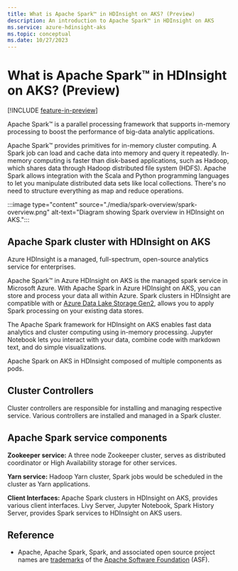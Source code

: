 ```yaml
---
title: What is Apache Spark™ in HDInsight on AKS? (Preview)
description: An introduction to Apache Spark™ in HDInsight on AKS
ms.service: azure-hdinsight-aks
ms.topic: conceptual
ms.date: 10/27/2023
---
```


# What is Apache Spark™ in HDInsight on AKS? (Preview)

[!INCLUDE [feature-in-preview](../includes/feature-in-preview.md)]

Apache Spark™ is a parallel processing framework that supports in-memory processing to boost the performance of big-data analytic applications. 

Apache Spark™ provides primitives for in-memory cluster computing. A Spark job can load and cache data into memory and query it repeatedly. In-memory computing is faster than disk-based applications, such as Hadoop, which shares data through Hadoop distributed file system (HDFS). Apache Spark allows integration with the Scala and Python programming languages to let you manipulate distributed data sets like local collections. There's no need to structure everything as map and reduce operations.

:::image type="content" source="./media/spark-overview/spark-overview.png" alt-text="Diagram showing Spark overview in HDInsight on AKS."::: 


## Apache Spark cluster with HDInsight on AKS
Azure HDInsight is a managed, full-spectrum, open-source analytics service for enterprises.

Apache Spark™ in Azure HDInsight on AKS is the managed spark service in Microsoft Azure. With Apache Spark in Azure HDInsight on AKS, you can store and process your data all within Azure. Spark clusters in HDInsight are compatible with or [Azure Data Lake Storage Gen2](../../storage/blobs/data-lake-storage-introduction.md), allows you to apply Spark processing on your existing data stores.

The Apache Spark framework for HDInsight on AKS enables fast data analytics and cluster computing using in-memory processing. Jupyter Notebook lets you interact with your data, combine code with markdown text, and do simple visualizations.

Apache Spark on AKS in HDInsight composed of multiple components as pods. 

## Cluster Controllers

Cluster controllers are responsible for installing and managing respective service. Various controllers are installed and managed in a Spark cluster.

## Apache Spark service components

**Zookeeper service:** A three node Zookeeper cluster, serves as distributed coordinator or High Availability storage for other services.

**Yarn service:** Hadoop Yarn cluster, Spark jobs would be scheduled in the cluster as Yarn applications.

**Client Interfaces:** Apache Spark clusters in HDInsight on AKS, provides various client interfaces. Livy Server, Jupyter Notebook, Spark History Server, provides Spark services to HDInsight on AKS users.

## Reference

* Apache, Apache Spark, Spark, and associated open source project names are [trademarks](../trademarks.md) of the [Apache Software Foundation](https://www.apache.org/) (ASF).
